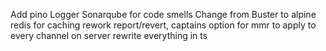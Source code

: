 Add pino Logger
Sonarqube for code smells
Change from Buster to alpine
redis for caching
rework report/revert, captains
option for mmr to apply to every channel on server
rewrite everything in ts